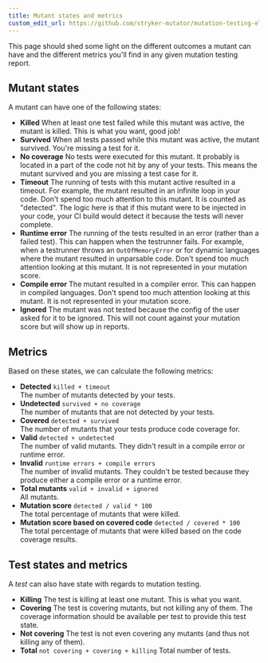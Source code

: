 ```yaml
---
title: Mutant states and metrics
custom_edit_url: https://github.com/stryker-mutator/mutation-testing-elements/edit/master/docs/mutant-states-and-metrics.md
---
```


This page should shed some light on the different outcomes a mutant can have and the different metrics you'll find in any given mutation testing report.

## Mutant states

A mutant can have one of the following states:

- **Killed**
  When at least one test failed while this mutant was active, the mutant is killed. This is what you want, good job!
- **Survived**
  When all tests passed while this mutant was active, the mutant survived. You're missing a test for it.
- **No coverage**
  No tests were executed for this mutant. It probably is located in a part of the code not hit by any of your tests. This means the mutant survived and you are missing a test case for it.
- **Timeout**
  The running of tests with this mutant active resulted in a timeout.
  For example, the mutant resulted in an infinite loop in your code.
  Don't spend too much attention to this mutant.
  It is counted as "detected". The logic here is that if this mutant were to be injected in your code,
  your CI build would detect it because the tests will never complete.
- **Runtime error**
  The running of the tests resulted in an error (rather than a failed test).
  This can happen when the testrunner fails. For example, when a testrunner throws an `OutOfMemoryError` or for dynamic languages where the mutant resulted in unparsable code.
  Don't spend too much attention looking at this mutant. It is not represented in your mutation score.
- **Compile error**
  The mutant resulted in a compiler error.
  This can happen in compiled languages.
  Don't spend too much attention looking at this mutant.
  It is not represented in your mutation score.
- **Ignored**
  The mutant was not tested because the config of the user asked for it to be ignored.
  This will not count against your mutation score but will show up in reports.

## Metrics

Based on these states, we can calculate the following metrics:

- **Detected** `killed + timeout`  
  The number of mutants detected by your tests.
- **Undetected** `survived + no coverage`  
  The number of mutants that are not detected by your tests.
- **Covered** `detected + survived`  
  The number of mutants that your tests produce code coverage for.
- **Valid** `detected + undetected`  
  The number of valid mutants. They didn't result in a compile error or runtime error.
- **Invalid** `runtime errors + compile errors`  
  The number of invalid mutants. They couldn't be tested because they produce either a compile error or a runtime error.
- **Total mutants** `valid + invalid + ignored`  
  All mutants.
- **Mutation score** `detected / valid * 100`  
  The total percentage of mutants that were killed.
- **Mutation score based on covered code** `detected / covered * 100`  
  The total percentage of mutants that were killed based on the code coverage results.
  
## Test states and metrics

A _test_ can also have state with regards to mutation testing.

- **Killing**
  The test is killing at least one mutant. This is what you want.
- **Covering**
  The test is covering mutants, but not killing any of them. The coverage information should be available per test to provide this test state.
- **Not covering**
  The test is not even covering any mutants (and thus not killing any of them).
- **Total** `not covering + covering + killing`
  Total number of tests.

